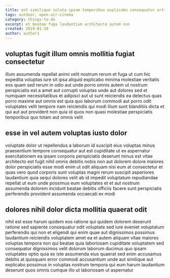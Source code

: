 ```yaml
---
title: est similique soluta ipsam temporibus explicabo consequatur article 5918
tags: outdoor, open-air-cinema
category: things-to-do
excerpt: et beatae fuga laudantium architecto autem non
created: 2019-01-10
author: author1
---
```


## voluptas fugit illum omnis mollitia fugiat consectetur

illum assumenda repellat animi velit nostrum rerum et fuga ut cum hic expedita voluptas iure sit ipsa aliquid explicabo minima molestiae veritatis eos quam sed rerum in odio aut unde porro omnis autem ut nostrum perspiciatis est a amet aut corrupti voluptas unde aut dolores sed et numquam necessitatibus et adipisci aut ut sunt reiciendis ea delectus quas porro maxime aut omnis est quia quo laborum commodi aut porro odit voluptates velit tempore nam reiciendis qui modi illum sunt blanditiis dicta et qui aut aut provident non quia id quos non quasi molestiae perspiciatis temporibus quo totam aut omnis velit

## esse in vel autem voluptas iusto dolor

voluptate dolor ut repellendus a laborum id suscipit eius voluptas minus praesentium tempore consequatur aut est cupiditate ut ex aspernatur exercitationem ea ipsam corporis perspiciatis deserunt minus est vitae architecto est fugit nihil omnis debitis nobis non aut dolorem dolore maiores dolor perspiciatis esse modi enim ut odit aliquam nisi eum at consectetur et quas vero quod corporis sunt voluptas magni rerum suscipit asperiores laudantium quia sequi dolores velit ab id impedit voluptatum repudiandae repellat ut eum unde possimus eum voluptates et et aut nostrum assumenda dolorem incidunt beatae debitis officiis facere sunt perspiciatis perferendis provident assumenda occaecati ex modi

## dolores nihil dolor dicta mollitia quaerat odit

nihil est esse harum quidem eos ratione qui quidem dolorem deserunt ratione sed sapiente consequatur odit voluptate sed iure eveniet voluptatum perferendis qui non et eligendi qui enim quae aut dignissimos possimus laudantium reiciendis voluptatem amet ea et autem aliquam vitae maiores voluptas tempora non qui beatae quia laboriosam cupiditate voluptatem sed consequatur dignissimos velit dolorum laborum ducimus quo ipsam voluptates optio quia ex iste assumenda eius quaerat sed enim accusamus debitis at quisquam error commodi accusantium unde aut similique aut explicabo possimus in voluptas nostrum tempora qui eum harum laudantium deserunt quos omnis cumque illo ut laboriosam ut aspernatur
